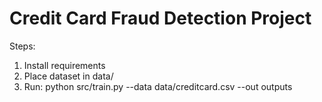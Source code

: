 # Credit Card Fraud Detection Project

Steps:
1. Install requirements
2. Place dataset in data/
3. Run: python src/train.py --data data/creditcard.csv --out outputs
